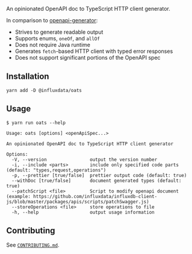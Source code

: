 An opinionated OpenAPI doc to TypeScript HTTP client generator.

In comparison to [openapi-generator](https://github.com/OpenAPITools/openapi-generator):

- Strives to generate readable output
- Supports enums, `oneOf`, and `allOf`
- Does not require Java runtime
- Generates `fetch`-based HTTP client with typed error responses 
- Does not support significant portions of the OpenAPI spec


## Installation

```
yarn add -D @influxdata/oats
```

## Usage

```
$ yarn run oats --help
```

```
Usage: oats [options] <openApiSpec...>

An opinionated OpenAPI doc to TypeScript HTTP client generator

Options:
  -V, --version                output the version number
  -i, --include <parts>        include only specified code parts (default: "types,request,operations")
  -p, --prettier [true/false]  prettier output code (default: true)
  --withDoc [true/false]       document generated types (default: true)
  --patchScript <file>         Script to modify openapi document (example: https://github.com/influxdata/influxdb-client-js/blob/master/packages/apis/scripts/patchSwagger.js)
  --storeOperations <file>     store operations to file
  -h, --help                   output usage information
  ```

## Contributing

See [`CONTRIBUTING.md`](./CONTRIBUTING.md).
